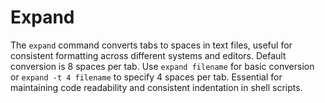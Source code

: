 # Expand

The `expand` command converts tabs to spaces in text files, useful for consistent formatting across different systems and editors. Default conversion is 8 spaces per tab. Use `expand filename` for basic conversion or `expand -t 4 filename` to specify 4 spaces per tab. Essential for maintaining code readability and consistent indentation in shell scripts.
